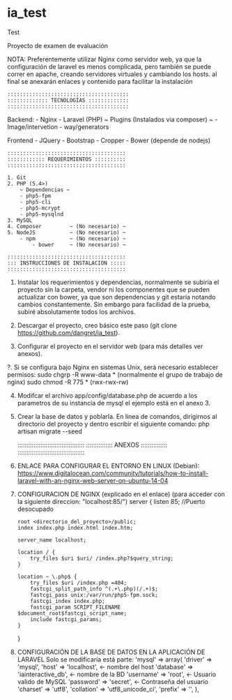 # ia_test
Test

Proyecto de examen de evaluación

NOTA:	Preferentemente utilizar Nginx como servidor web,
		ya que la configuración de laravel es menos complicada,
		pero también se puede correr en apache, creando servidores
		virtuales y cambiando los hosts. 
		al final se anexarán enlaces y contenido para facilitar la instalación
		
	:::::::::::::::::::::::::::::::::::::::
	::::::::::::: TECNOLOGÍAS :::::::::::::
	:::::::::::::::::::::::::::::::::::::::

Backend:
	- Nginx
	- Laravel (PHP)
		~ Plugins (Instalados via composer) ~
		- Image/intervetion
		- way/generators

Frontend
	- JQuery
	- Bootstrap
	- Cropper
	- Bower (depende de nodejs)

	::::::::::::::::::::::::::::::::::::::
	:::::::::::: REQUERIMIENTOS ::::::::::
	::::::::::::::::::::::::::::::::::::::
			
	1. Git
 	2. PHP (5.4>)
		~ Dependencias ~
		- php5-fpm
		- php5-cli
		- php5-mcrypt
		- php5-mysqlnd
	3. MySQL
	4. Composer	 		~ (No necesario) ~
	5. NodeJS 			~ (No necesario) ~
		- npm 			~ (No necesario) ~
			- bower		~ (No necesario) ~
	
	::::::::::::::::::::::::::::::::::::::
	::: INSTRUCCIONES DE INSTALACION :::::
	::::::::::::::::::::::::::::::::::::::

1. 	Instalar los requerimientos y dependencias, normalmente se subiría el proyecto sin la carpeta,
	vendor ni los componentes que se pueden actualizar con bower, ya que son dependencias y
	git estaría notando cambios constantemente. Sin embargo para facilidad de la prueba, subiré 
	absolutamente todos los archivos.

2. 	Descargar el proyecto, creo básico este paso (git clone https://github.com/dangret/ia_test).

3. 	Configurar el proyecto en el servidor web (para más detalles ver anexos).

?. 	Si se configura bajo Nginx en sistemas Unix, será necesario establecer permisos:
	sudo chgrp -R www-data *  	(normalmente el grupo de trabajo de nginx)
	sudo chmod -R 775 *			(rwx-rwx-rw)

4. 	Modifcar el archivo app/config/database.php de acuerdo a los parametros de su instancía de mysql
	el ejemplo está en el anexo 3.

5. 	Crear la base de datos y poblarla. En linea de comandos, dirigirnos al directorio del proyecto y
	dentro escribir el siguiente comando:
	php artisan migrate --seed   

	::::::::::::::::::::::::::::::::::::::
	::::::::::::::: ANEXOS :::::::::::::::
	::::::::::::::::::::::::::::::::::::::

1. 	ENLACE PARA CONFIGURAR EL ENTORNO EN LINUX (Debian):
	https://www.digitalocean.com/community/tutorials/how-to-install-laravel-with-an-nginx-web-server-on-ubuntu-14-04

2. 	CONFIGURACION DE NGINX (explicado en el enlace) (para acceder con la siguiente direccion: "localhost:85/")
	server {
	    listen 85; //Puerto desocupado 
	
	    root <directorio_del_proyecto>/public;
	    index index.php index.html index.htm;
	
	    server_name localhost;
	
	    location / {
	        try_files $uri $uri/ /index.php?$query_string;
	    }
	
	    location ~ \.php$ {
	        try_files $uri /index.php =404;
	        fastcgi_split_path_info ^(.+\.php)(/.+)$;
	        fastcgi_pass unix:/var/run/php5-fpm.sock;
	        fastcgi_index index.php;
	        fastcgi_param SCRIPT_FILENAME $document_root$fastcgi_script_name;
	        include fastcgi_params;
	    }
	}

3. 	CONFIGURACIÓN DE LA BASE DE DATOS EN LA APLICACIÓN DE LARAVEL
	Solo se modificaría está parte:
	'mysql' => array(
			'driver'    => 'mysql',
			'host'      => 'localhost',        	<- nombre del host
			'database'  => 'iainteractive_db', 	<- nombre de la BD
			'username'  => 'root', 		       	<- Usuario valido de MySQL
			'password'  => 'secret',       		<- Contraseña del usuario
			'charset'   => 'utf8',
			'collation' => 'utf8_unicode_ci',
			'prefix'    => '',
		),


